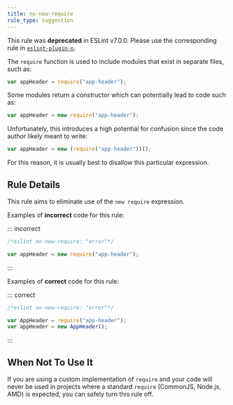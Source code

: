 ```yaml
---
title: no-new-require
rule_type: suggestion
---
```


This rule was **deprecated** in ESLint v7.0.0. Please use the corresponding rule in [`eslint-plugin-n`](https://github.com/eslint-community/eslint-plugin-n).

The `require` function is used to include modules that exist in separate files, such as:

```js
var appHeader = require("app-header");
```

Some modules return a constructor which can potentially lead to code such as:

```js
var appHeader = new require("app-header");
```

Unfortunately, this introduces a high potential for confusion since the code author likely meant to write:

```js
var appHeader = new (require("app-header"))();
```

For this reason, it is usually best to disallow this particular expression.

## Rule Details

This rule aims to eliminate use of the `new require` expression.

Examples of **incorrect** code for this rule:

::: incorrect

```js
/*eslint no-new-require: "error"*/

var appHeader = new require("app-header");
```

:::

Examples of **correct** code for this rule:

::: correct

```js
/*eslint no-new-require: "error"*/

var AppHeader = require("app-header");
var appHeader = new AppHeader();
```

:::

## When Not To Use It

If you are using a custom implementation of `require` and your code will never be used in projects where a standard `require` (CommonJS, Node.js, AMD) is expected, you can safely turn this rule off.
